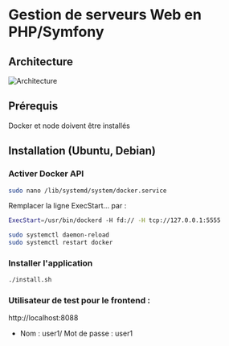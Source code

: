 # Gestion de serveurs Web en PHP/Symfony

## Architecture
![Architecture](relative/doc/architecture.jpg?raw=true "Architecture")

## Prérequis
Docker et node doivent être installés

## Installation (Ubuntu, Debian)
### Activer Docker API
```bash
sudo nano /lib/systemd/system/docker.service
```

Remplacer la ligne ExecStart... par :

```bash
ExecStart=/usr/bin/dockerd -H fd:// -H tcp://127.0.0.1:5555
```

```bash
sudo systemctl daemon-reload
sudo systemctl restart docker
```

### Installer l'application

```bash
./install.sh
```

### Utilisateur de test pour le frontend :
http://localhost:8088

- Nom : user1/ Mot de passe : user1
